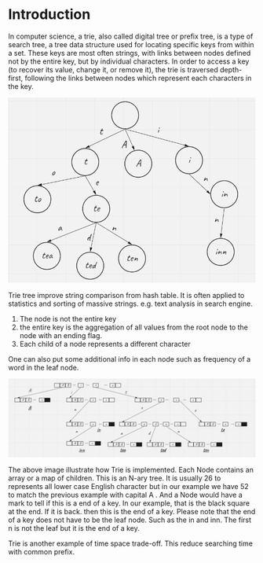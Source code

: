 # Introduction

In computer science, a trie, also called digital tree or prefix tree, is a type of search tree, a tree data structure used for locating specific keys from within a set. These keys are most often strings, with links between nodes defined not by the entire key, but by individual characters. In order to access a key (to recover its value, change it, or remove it), the trie is traversed depth-first, following the links between nodes which represent each characters in the key.

 ![trie](image\trie.png)

Trie tree improve string comparison from hash table. It is often applied to statistics and sorting of massive strings. e.g. text analysis in search engine.

1. The node is not the entire key
2. the entire key is the aggregation of all values from the root node to the node with an ending flag.
3. Each child of a node represents a different character

One can also put some additional info in each node such as frequency of a word in the leaf node.

![trie_imp](image\trie_imp.png)

The above image illustrate how Trie is implemented. Each Node contains an array or a map of children. This is an N-ary tree. It is usually 26 to represents all lower case English character but in our example we have 52 to match the previous example with capital A . And a Node would have a mark to tell if this is a end of a key. In our example, that is the black square at the end. If it is back. then this is the end of a key. Please note that  the end of a key does not have to be the leaf node. Such as the in and inn.  The first n is not the leaf but it is the end of a key. 

Trie is another example of time space trade-off. This reduce searching time with common prefix.